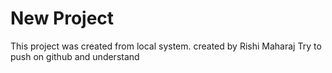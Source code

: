 # New Project
This project was created from local system.
created by Rishi Maharaj
Try to push on github and understand

